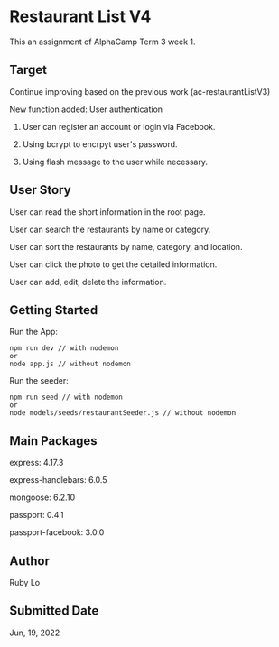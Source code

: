 # Restaurant List V4

This an assignment of AlphaCamp Term 3 week 1.


## Target

Continue improving based on the previous work (ac-restaurantListV3)

New function added: User authentication

1. User can register an account or login via Facebook.

2. Using bcrypt to encrpyt user's password.

3. Using flash message to the user while necessary.

## User Story

User can read the short information in the root page.

User can search the restaurants by name or category.

User can sort the restaurants by name, category, and location.

User can click the photo to get the detailed information.

User can add, edit, delete the information.

## Getting Started

Run the App:

```
npm run dev // with nodemon
or
node app.js // without nodemon
```

Run the seeder:

```
npm run seed // with nodemon
or
node models/seeds/restaurantSeeder.js // without nodemon
```

## Main Packages

express: 4.17.3

express-handlebars: 6.0.5

mongoose: 6.2.10

passport: 0.4.1

passport-facebook: 3.0.0

## Author

Ruby Lo

## Submitted Date

Jun, 19, 2022
